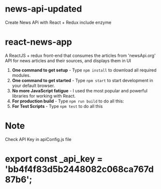 # news-api-updated
Create News APi with React + Redux include enzyme

# react-news-app

A ReactJS + redux front-end that consumes the articles from 'newsApi.org' API for news articles and their sources, and displays them in UI

1. **One command to get setup** - Type `npm install` to download all required modules.
2. **One command to get started** - Type `npm start` to start development in your default browser.
3. **No more JavaScript fatigue** - I used the most popular and powerful libraries for working with React.
4. **For production build** - Type `npm run build` to do all this:
5. **For Test Scripts** - Type `npm test` to do all this

# Note
Check API Key in apiConfig.js file

# export const _api_key = 'bb4f4f83d5b2448082c068ca767d87b6';


